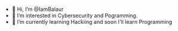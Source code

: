 - 👋 Hi, I’m @IamBalaur
- 👀 I’m interested in Cybersecurity and Pogramming.
- 🌱 I’m currently learning Hackiing and soon I'll learn Programming 

<!---
IamBalaur/IamBalaur is a ✨ special ✨ repository because its `README.md` (this file) appears on your GitHub profile.
You can click the Preview link to take a look at your changes.
--->
